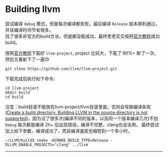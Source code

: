 # Building llvm
尝试编译 `debug` 模式，但是每次编译都失败，最后编译 `Release` 版本顺利通过，并且编译时间节省很多。  
找了很多非官方的build方法，但是都没能成功，最终老老实实按照[官方教程][build]成功build。

按照[官方教程][build]下载好 `llvm-project`, project 比较大，下载了 90%+ 断了一次，然后又重新下了一遍:sweat:
```
git clone https://github.com/llvm/llvm-project.git
```
下载完成后执行如下命令:
```
cd llvm-project
mkdir build
cd build
```
注意：build目录不能放在llvm-project/llvm目录里面，否则会导致编译失败([Create a build directory. Building LLVM in the source directory is not supported][not support])。因为试了很多次(编译不同的版本，以及同一个版本编译几次)不加 `Debug` 每次都是编译 2h+ 后出现错误，编译不完整，clang也没法用。
最终尝试加上如下参数，编译成功了，而且编译速度也缩短到一个多小时。
```
~/LLVM/build$ cmake -DCMAKE_BUILD_TYPE=Release -DLLVM_ENABLE_PROJECTS="clang" ../llvm
```


--------------------
[build]:https://llvm.org/docs/GettingStarted.html
[not support]:http://releases.llvm.org/9.0.0/docs/CMake.html#quick-start
